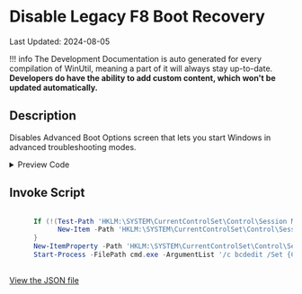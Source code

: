 # Disable Legacy F8 Boot Recovery

Last Updated: 2024-08-05


!!! info
     The Development Documentation is auto generated for every compilation of WinUtil, meaning a part of it will always stay up-to-date. **Developers do have the ability to add custom content, which won't be updated automatically.**


## Description

Disables Advanced Boot Options screen that lets you start Windows in advanced troubleshooting modes.

<!-- BEGIN CUSTOM CONTENT -->

<!-- END CUSTOM CONTENT -->

<details>
<summary>Preview Code</summary>

```json
{
  "Content": "Disable Legacy F8 Boot Recovery",
  "Description": "Disables Advanced Boot Options screen that lets you start Windows in advanced troubleshooting modes.",
  "category": "Features",
  "panel": "1",
  "Order": "a019_",
  "feature": [],
  "InvokeScript": [
    "\n      If (!(Test-Path 'HKLM:\\SYSTEM\\CurrentControlSet\\Control\\Session Manager\\Configuration Manager\\LastKnownGood')) {\n            New-Item -Path 'HKLM:\\SYSTEM\\CurrentControlSet\\Control\\Session Manager\\Configuration Manager\\LastKnownGood' -Force | Out-Null\n      }\n      New-ItemProperty -Path 'HKLM:\\SYSTEM\\CurrentControlSet\\Control\\Session Manager\\Configuration Manager\\LastKnownGood' -Name 'Enabled' -Type DWord -Value 0 -Force\n      Start-Process -FilePath cmd.exe -ArgumentList '/c bcdedit /Set {Current} BootMenuPolicy Standard' -Wait\n      "
  ],
  "link": "https://christitustech.github.io/winutil/dev/features/Features/DisableLegacyRecovery"
}
```
</details>

## Invoke Script

```powershell

      If (!(Test-Path 'HKLM:\SYSTEM\CurrentControlSet\Control\Session Manager\Configuration Manager\LastKnownGood')) {
            New-Item -Path 'HKLM:\SYSTEM\CurrentControlSet\Control\Session Manager\Configuration Manager\LastKnownGood' -Force | Out-Null
      }
      New-ItemProperty -Path 'HKLM:\SYSTEM\CurrentControlSet\Control\Session Manager\Configuration Manager\LastKnownGood' -Name 'Enabled' -Type DWord -Value 0 -Force
      Start-Process -FilePath cmd.exe -ArgumentList '/c bcdedit /Set {Current} BootMenuPolicy Standard' -Wait
      

```
<!-- BEGIN SECOND CUSTOM CONTENT -->

<!-- END SECOND CUSTOM CONTENT -->

[View the JSON file](https://github.com/ChrisTitusTech/winutil/tree/main/config/feature.json)

